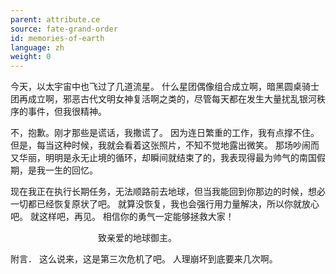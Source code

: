 ```yaml
---
parent: attribute.ce
source: fate-grand-order
id: memories-of-earth
language: zh
weight: 0
---
```


今天，以太宇宙中也飞过了几道流星。
什么星团偶像组合成立啊，暗黑圆桌骑士团再成立啊，邪恶古代文明女神复活啊之类的，尽管每天都在发生大量扰乱银河秩序的事件，但我很精神。

不，抱歉。刚才那些是谎话，我撒谎了。
因为连日繁重的工作，我有点撑不住。
但是，每当这种时候，我就会看着这张照片，不知不觉地露出微笑。
那场吵闹而又华丽，明明是永无止境的循环，却瞬间就结束了的，我表现得最为帅气的南国假期，是我一生的回忆。

现在我正在执行长期任务，无法顺路前去地球，但当我能回到你那边的时候，想必一切都已经恢复原状了吧。
就算没恢复，我也会强行用力量解决，所以你就放心吧。
就这样吧，再见。
相信你的勇气一定能够拯救大家！

　　　　　　　　　　致亲爱的地球御主。

















附言．
这么说来，这是第三次危机了吧。
人理崩坏到底要来几次啊。

